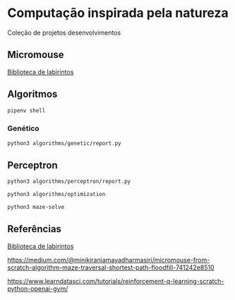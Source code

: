 # Computação inspirada pela natureza

Coleção de projetos desenvolvimentos

## Micromouse

[Biblioteca de labirintos](https://github.com/micromouseonline/micromouse_maze_tool/tree/master/mazefiles/cfiles)

## Algoritmos

```bash
pipenv shell
```

### Genético

```bash
python3 algorithms/genetic/report.py
```

## Perceptron

```bash
python3 algorithms/perceptron/report.py
```

```bash
python3 algorithms/optimization
```

```bash
python3 maze-solve
```

## Referências

[Biblioteca de labirintos](https://github.com/micromouseonline/micromouse_maze_tool/tree/master/mazefiles/cfiles)

https://medium.com/@minikiraniamayadharmasiri/micromouse-from-scratch-algorithm-maze-traversal-shortest-path-floodfill-741242e8510

https://www.learndatasci.com/tutorials/reinforcement-q-learning-scratch-python-openai-gym/
